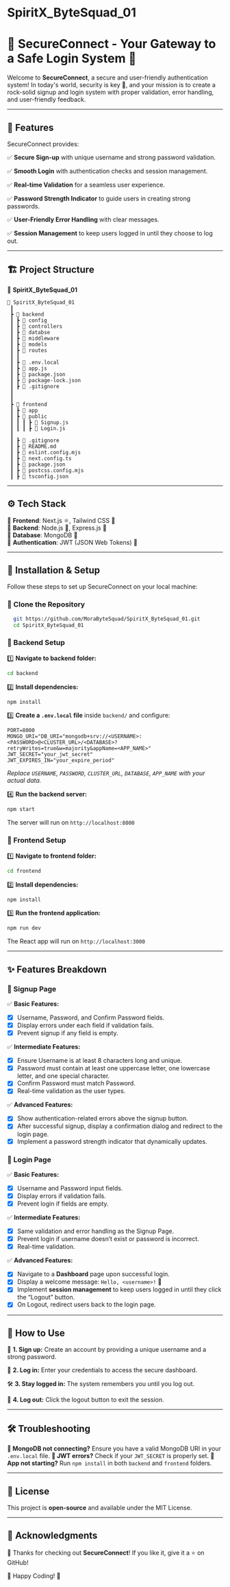 # SpiritX_ByteSquad_01
# 🚀 SecureConnect - Your Gateway to a Safe Login System 🔐

Welcome to **SecureConnect**, a secure and user-friendly authentication system! In today's world, security is key 🔑, and your mission is to create a rock-solid signup and login system with proper validation, error handling, and user-friendly feedback.

---

## 🌟 Features
SecureConnect provides:

✅ **Secure Sign-up** with unique username and strong password validation.

✅ **Smooth Login** with authentication checks and session management.

✅ **Real-time Validation** for a seamless user experience.

✅ **Password Strength Indicator** to guide users in creating strong passwords.

✅ **User-Friendly Error Handling** with clear messages.

✅ **Session Management** to keep users logged in until they choose to log out.

---

## 🏗️ Project Structure
📂 **SpiritX_ByteSquad_01**
```
📂 SpiritX_ByteSquad_01
 ┃
 ┣ 📂 backend
 ┃ ┣ 📂 config
 ┃ ┣ 📂 controllers
 ┃ ┣ 📂 databse
 ┃ ┣ 📂 middleware
 ┃ ┣ 📂 models
 ┃ ┣ 📂 routes
 ┃ ┃
 ┃ ┣ 📜 .env.local
 ┃ ┣ 📜 app.js
 ┃ ┣ 📜 package.json
 ┃ ┣ 📜 package-lock.json
 ┃ ┣ 📜 .gitignore
 ┃
 ┃
 ┣ 📂 frontend
 ┃ ┣ 📂 app
 ┃ ┣ 📂 public
 ┃ ┃ ┃ ┣ 📜 Signup.js
 ┃ ┃ ┃ ┣ 📜 Login.js
 ┃
 ┃ ┣ 📜 .gitignore
 ┃ ┣ 📜 README.md
 ┃ ┣ 📜 eslint.config.mjs
 ┃ ┣ 📜 next.config.ts
 ┃ ┣ 📜 package.json
 ┃ ┣ 📜 postcss.config.mjs
 ┃ ┣ 📜 tsconfig.json
```

---

## ⚙️ Tech Stack
🔹 **Frontend**: Next.js ⚛️, Tailwind CSS 🎨  
🔹 **Backend**: Node.js 🌿, Express.js 🚀  
🔹 **Database**: MongoDB 🍃  
🔹 **Authentication**: JWT (JSON Web Tokens) 🔐  

---

## 🔧 Installation & Setup
Follow these steps to set up SecureConnect on your local machine:

### 📌 Clone the Repository
```bash
  git https://github.com/MoraByteSquad/SpiritX_ByteSquad_01.git
  cd SpiritX_ByteSquad_01
```

### 📌 Backend Setup
1️⃣ **Navigate to backend folder:**
```bash
cd backend
```
2️⃣ **Install dependencies:**
```bash
npm install
```
3️⃣ **Create a `.env.local` file** inside `backend/` and configure:
```
PORT=8000
MONGO_URI="DB_URI="mongodb+srv://<USERNAME>:<PASSWORD>@<CLUSTER_URL>/<DATABASE>?retryWrites=true&w=majority&appName=<APP_NAME>"
JWT_SECRET="your_jwt_secret"
JWT_EXPIRES_IN="your_expire_period"
```
*Replace `USERNAME`, `PASSWORD`, `CLUSTER_URL`, `DATABASE`, `APP_NAME` with your actual data.*

4️⃣ **Run the backend server:**
```bash
npm start
```
The server will run on `http://localhost:8000`

### 📌 Frontend Setup
1️⃣ **Navigate to frontend folder:**
```bash
cd frontend
```
2️⃣ **Install dependencies:**
```bash
npm install
```
3️⃣ **Run the frontend application:**
```bash
npm run dev
```
The React app will run on `http://localhost:3000`

---

## ✨ Features Breakdown
### 🔹 Signup Page
✅ **Basic Features:**
- [x] Username, Password, and Confirm Password fields.
- [x] Display errors under each field if validation fails.
- [x] Prevent signup if any field is empty.

✅ **Intermediate Features:**
- [x] Ensure Username is at least 8 characters long and unique.
- [x] Password must contain at least one uppercase letter, one lowercase letter, and one special character.
- [x] Confirm Password must match Password.
- [x] Real-time validation as the user types.

✅ **Advanced Features:**
- [x] Show authentication-related errors above the signup button.
- [x] After successful signup, display a confirmation dialog and redirect to the login page.
- [x] Implement a password strength indicator that dynamically updates.

### 🔹 Login Page
✅ **Basic Features:**
- [x] Username and Password input fields.
- [x] Display errors if validation fails.
- [x] Prevent login if fields are empty.

✅ **Intermediate Features:**
- [x] Same validation and error handling as the Signup Page.
- [x] Prevent login if username doesn’t exist or password is incorrect.
- [x] Real-time validation.

✅ **Advanced Features:**
- [x] Navigate to a **Dashboard** page upon successful login.
- [x] Display a welcome message: `Hello, <username>!` 🎉
- [x] Implement **session management** to keep users logged in until they click the “Logout” button.
- [x] On Logout, redirect users back to the login page.

---

## 🎯 How to Use
🚀 **1. Sign up:** Create an account by providing a unique username and a strong password.

🔑 **2. Log in:** Enter your credentials to access the secure dashboard.

🛠 **3. Stay logged in:** The system remembers you until you log out.

👋 **4. Log out:** Click the logout button to exit the session.

---

## 🛠️ Troubleshooting
**🔹 MongoDB not connecting?** Ensure you have a valid MongoDB URI in your `.env.local` file.
**🔹 JWT errors?** Check if your `JWT_SECRET` is properly set.
**🔹 App not starting?** Run `npm install` in both `backend` and `frontend` folders.

---


## 📜 License
This project is **open-source** and available under the MIT License.

---

## 🙌 Acknowledgments
💖 Thanks for checking out **SecureConnect**! If you like it, give it a ⭐ on GitHub!

🚀 Happy Coding! 🔐

